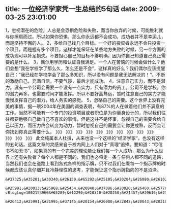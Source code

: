 title: 一位经济学家凭一生总结的5句话
date: 2009-03-25 23:01:00
---

1&#65292;&#24573;&#35270;&#28508;&#22312;&#30340;&#21361;&#38505;&#12290;&#20154;&#24635;&#26159;&#20250;&#24656;&#24807;&#21361;&#38505;&#21644;&#22833;&#36133;&#65292;&#32780;&#24403;&#20320;&#25918;&#24323;&#30340;&#26102;&#20505;&#65292;&#21487;&#33021;&#32988;&#21033;&#23601;&#19982;&#20320;&#25830;&#32937;&#32780;&#36807;&#12290;&#25152;&#20197;&#22914;&#26524;&#20320;&#24656;&#24807;&#65292;&#37027;&#20040;&#20320;&#27704;&#36828;&#37117;&#19981;&#20250;&#25104;&#21151;&#65292;&#25104;&#21151;&#32773;&#24182;&#19981;&#26159;&#24184;&#36816;&#20799;&#65292;&#32780;&#26159;&#22362;&#25345;&#19981;&#25032;&#30340;&#20154;&#12290;
 2&#65292;&#22810;&#32473;&#33258;&#24049;&#25214;&#20960;&#20010;&#30446;&#26631;&#12290;&#19968;&#20010;&#22909;&#30340;&#25237;&#36164;&#32773;&#27704;&#36828;&#19981;&#20250;&#21482;&#25237;&#36164;&#19968;&#20010;&#39033;&#30446;&#65292;&#32780;&#26159;&#25569;&#26377;&#22810;&#20010;&#39033;&#30446;&#65292;&#36825;&#26679;&#25165;&#33021;&#20445;&#35777;&#22312;&#26576;&#20123;&#22320;&#26041;&#22833;&#36133;&#30340;&#26102;&#20505;&#65292;&#21478;&#19968;&#20010;&#26041;&#38754;&#30340;&#25104;&#21151;&#21017;&#21487;&#20197;&#34917;&#36275;&#25439;&#22833;&#12290;&#19981;&#35201;&#25285;&#24515;&#33258;&#24049;&#30340;&#30446;&#26631;&#19981;&#22815;&#26126;&#30830;&#65292;&#22240;&#20026;&#20320;&#33258;&#24049;&#30693;&#36947;&#33258;&#24049;&#30495;&#27491;&#38656;&#35201;&#30340;&#26159;&#20160;&#20040;&#12290;
 3&#65292;&#20598;&#23572;&#29992;&#23398;&#21382;&#21644;&#35748;&#35777;&#33258;&#25105;&#28385;&#36275;&#12290;&#19968;&#20010;&#20154;&#22312;&#33510;&#24700;&#30340;&#26102;&#20505;&#20250;&#20570;&#20160;&#20040;&#65311;&#20182;&#20204;&#20250;&#24819;&#8220;&#25105;&#22312;&#23398;&#26657;&#23398;&#20102;&#37027;&#20040;&#20037;&#65292;&#24590;&#20040;&#36824;&#26159;&#19981;&#20250;&#8221;&#65292;&#36825;&#26679;&#30495;&#30340;&#22909;&#20040;&#65311;&#25105;&#20204;&#20598;&#23572;&#24212;&#35813;&#25552;&#37266;&#33258;&#24049;&#65306;&#8220;&#25105;&#24050;&#32463;&#22312;&#23398;&#26657;&#23398;&#20250;&#20102;&#37027;&#20040;&#22810;&#30693;&#35782;&#65292;&#25152;&#20197;&#27809;&#26377;&#38382;&#39064;&#26159;&#25105;&#26080;&#27861;&#35299;&#20915;&#30340;&#65281;&#8221;&#12290;&#19981;&#26029;&#30340;&#28608;&#21169;&#33258;&#24049;&#65292;&#20805;&#28385;&#33258;&#20449;&#65292;&#19981;&#35201;&#27668;&#39297;&#65292;&#26368;&#21518;&#25165;&#33021;&#25104;&#21151;&#12290;
 4&#65292;&#27880;&#24847;&#33258;&#24049;&#23454;&#21147;&#65292;&#32780;&#19981;&#26159;&#28508;&#21147;&#12290;&#27809;&#26377;&#19968;&#20010;&#20844;&#21496;&#20250;&#38656;&#35201;&#19968;&#20010;&#27809;&#26377;&#19968;&#28857;&#23454;&#21147;&#65292;&#21482;&#26377;&#28508;&#21147;&#30340;&#21592;&#24037;&#12290;&#20844;&#21496;&#19981;&#26159;&#23398;&#26657;&#65292;&#20320;&#30340;&#28508;&#21147;&#20877;&#22810;&#65292;&#20063;&#38656;&#35201;&#26102;&#38388;&#25165;&#33021;&#21457;&#25381;&#12290;&#25152;&#20197;&#19981;&#35201;&#22909;&#39640;&#39579;&#36828;&#65292;&#26242;&#26102;&#27880;&#24847;&#33258;&#24049;&#30340;&#23454;&#21147;&#25165;&#33021;&#24930;&#24930;&#21457;&#25381;&#33258;&#24049;&#30340;&#28508;&#21147;&#65292;&#32473;&#20154;&#21153;&#23454;&#30340;&#24863;&#35273;&#12290;
 5&#65292;&#24573;&#30053;&#33258;&#24049;&#30340;&#38656;&#35201;&#12290;&#36825;&#20010;&#19990;&#30028;&#19978;&#27809;&#26377;&#23436;&#32654;&#30340;&#20107;&#24773;&#65292;&#25454;&#19968;&#39033;2004&#24180;&#22312;&#32654;&#22269;&#30340;&#35843;&#26597;&#34920;&#26126;&#65292;&#26377;87%&#30340;&#20154;&#22312;&#20570;&#30528;&#20182;&#20204;&#24182;&#19981;&#28385;&#24847;&#30340;&#24037;&#20316;&#12290;&#24403;&#28982;&#19981;&#21487;&#33021;&#26377;&#19968;&#20010;&#19987;&#38376;&#30340;&#25237;&#36164;&#39033;&#30446;&#25110;&#32773;&#32844;&#20301;&#26159;&#20026;&#20320;&#37327;&#36523;&#35774;&#35745;&#30340;&#65292;&#25152;&#20197;&#25105;&#20204;&#24448;&#24448;&#37117;&#35201;&#21193;&#24378;&#33258;&#24049;&#20570;&#33258;&#24049;&#19981;&#21916;&#27426;&#30340;&#20107;&#24773;&#12290;&#20294;&#26159;&#36825;&#24182;&#19981;&#26159;&#22351;&#20107;&#65292;&#24573;&#35270;&#33258;&#24049;&#30340;&#38656;&#35201;&#20250;&#32473;&#33258;&#24049;&#20197;&#21387;&#21147;&#65292;&#32780;&#21387;&#21147;&#32456;&#20250;&#36716;&#21464;&#20026;&#21160;&#21147;&#65292;&#26242;&#26102;&#24573;&#35270;&#33258;&#24049;&#30340;&#38656;&#35201;&#20250;&#35753;&#20320;&#26356;&#25104;&#29087;&#65292;&#21453;&#32780;&#20250;&#35753;&#20320;&#25214;&#21040;&#20320;&#30495;&#27491;&#38656;&#35201;&#20160;&#20040;&#12290;
 &#12299;&#12299;&#12299;
 &#12299;&#12299;&#12299;
 &#12299;&#12299;&#12299;
 &#12299;&#12299;&#12299;
 &#12299;&#12299;&#12299;
 &#12299;&#12299;&#12299;
 &#12299;&#12299;&#12299;
 &#12299;&#12299;&#12299;
 &#12299;&#12299;&#12299;
 &#12299;&#12299;&#12299;
 &#12299;&#12299;&#12299;
 &#12299;&#12299;&#12299;
 &#12299;&#12299;&#12299;
 	&#27492;&#25991;&#32431;&#23646;&#26412;&#20154;&#26460;&#25776;&#65292;&#20174;&#26469;&#20063;&#27809;&#19968;&#20010;&#36825;&#26679;&#30340;&#8220;&#32463;&#27982;&#23398;&#23478;&#8220;&#65292;&#20063;&#27809;&#26377;&#36825;&#26679;&#30340;&#20116;&#21477;&#35805;&#12290;&#36825;&#31687;&#25991;&#31456;&#30340;&#28789;&#24863;&#26469;&#33258;&#20110;&#26657;&#20869;&#32593;&#19978;&#20154;&#20204;&#23545;&#20110;&#8220;&#30495;&#29702;&#8221;&#36861;&#25447;&#12290;&#35201;&#30693;&#36947;&#65306;&#8220;&#23613;&#20449;&#20070;&#19981;&#22914;&#26080;&#20070;&#8221;&#65292;&#22914;&#26524;&#30495;&#30340;&#26377;&#19968;&#20010;&#23436;&#32654;&#30340;&#29702;&#35770;&#33021;&#35753;&#25105;&#20204;&#27599;&#19968;&#20010;&#20154;&#25104;&#21151;&#65292;&#37027;&#20040;&#20026;&#20160;&#20040;&#19990;&#30028;&#19978;&#36824;&#26377;&#22833;&#36133;&#32773;&#65311;&#27599;&#20010;&#20154;&#37117;&#26159;&#19981;&#21516;&#30340;&#65292;&#25105;&#20204;&#20063;&#24517;&#23558;&#36208;&#19968;&#26465;&#19982;&#20219;&#20309;&#20154;&#37117;&#19981;&#21516;&#30340;&#36947;&#36335;&#65292;&#24403;&#28982;&#25105;&#20204;&#20063;&#20250;&#22312;&#36947;&#36335;&#19978;&#30475;&#21040;&#21508;&#24335;&#21508;&#26679;&#30340;&#25351;&#31034;&#29260;&#65292;&#21482;&#19981;&#36807;&#25105;&#20204;&#22312;&#30475;&#27599;&#19968;&#20010;&#25351;&#31034;&#29260;&#30340;&#26102;&#20505;&#37117;&#24212;&#35813;&#35748;&#30495;&#20180;&#32454;&#24182;&#19988;&#20919;&#38745;&#29702;&#24615;&#30340;&#24605;&#32771;&#65292;&#25165;&#33021;&#20445;&#35777;&#36825;&#20010;&#25351;&#31034;&#29260;&#25351;&#21521;&#30340;&#19981;&#26159;&#27836;&#27901;&#12290;

 	&#37325;&#35201;&#30340;&#26159;&#65292;&#25105;&#20204;&#26080;&#26102;&#26080;&#21051;&#19981;&#21463;&#21040;&#33258;&#25105;&#30340;&#21508;&#31181;&#20559;&#35265;&#30340;&#24433;&#21709;&#65292;&#32763;&#32763;&#20070;&#24215;&#30340;&#23454;&#29992;&#24515;&#29702;&#23398;&#19987;&#26588;&#23601;&#20250;&#21457;&#29616;&#65292;&#39575;&#19968;&#20010;&#20154;&#30495;&#31616;&#21333;&#8230;&#8230;&#32780;&#25105;&#20204;&#34987;&#39575;&#23601;&#19981;&#31616;&#21333;&#20102;&#20040;&#65311;&#24456;&#22810;&#26102;&#20505;&#21482;&#19981;&#36807;&#26159;&#25105;&#20204;&#20048;&#20110;&#34987;&#39575;&#65292;&#25110;&#32773;&#19981;&#25215;&#35748;&#33258;&#24049;&#34987;&#39575;&#32780;&#24050;&#12290;

 	&#25991;&#20013;&#25968;&#25454;&#20840;&#37096;&#20026;&#26460;&#25776;&#65292;&#20449;&#24687;&#26469;&#33258;&#20110;&#19968;&#31687;&#32593;&#19978;&#27969;&#20256;&#30340;&#25991;&#31456;&#12298;&#32473;&#24212;&#32856;&#32773;&#30340;&#21313;&#26465;&#24314;&#35758;&#12299;&#65288;http://blog.stnn.cc/StBlogPageMain/Efp_BlogLogKan.aspx?cBlogLog=1002153966&#65289;&#12290;&#20320;&#20250;&#21457;&#29616;&#25105;&#20889;&#30340;&#36825;5&#26465;&#21644;&#37027;&#31687;&#25991;&#31456;&#25552;&#21040;&#30340;&#21069;5&#26465;&#25110;&#22810;&#25110;&#23569;&#26377;&#20123;&#30456;&#21453;&#30340;&#24847;&#24605;&#65292;&#36825;&#23601;&#26159;&#25105;&#30340;&#30446;&#30340;&#65292;&#35821;&#35328;&#26159;&#21487;&#20197;&#39575;&#20154;&#30340;&#65292;&#19968;&#21477;&#35805;&#25353;&#29031;&#19981;&#21516;&#30340;&#26041;&#24335;&#21644;&#35282;&#24230;&#38416;&#36848;&#20250;&#20135;&#29983;&#38750;&#24120;&#22823;&#30340;&#21453;&#24046;&#65292;&#20294;&#26159;&#20284;&#20046;&#37117;&#26159;&#23545;&#30340;&#65292;&#21482;&#26377;&#20919;&#38745;&#30340;&#24605;&#32771;&#21518;&#25165;&#33021;&#30693;&#36947;&#20854;&#20013;&#30340;&#29483;&#33147;&#12290;

 	&#26412;&#25991;&#31995;&#37145;&#20154;&#26080;&#32842;&#20043;&#20316;&#65292;&#32842;&#20197;&#33258;&#24944;&#12290;